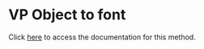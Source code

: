 <!---->
# VP Object to font

Click [here](https://developer.4d.com/docs/ViewPro/method-list#vp-object-to-font) to access the documentation for this method.

